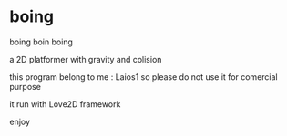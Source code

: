 # boing
boing boin boing

a 2D platformer with gravity and colision

this program belong to me : Laios1 so please do not use it for comercial purpose

it run with Love2D framework

enjoy
